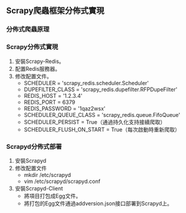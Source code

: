 ## Scrapy爬蟲框架分佈式實現

### 分佈式爬蟲原理



### Scrapy分佈式實現

1. 安裝Scrapy-Redis。
2. 配置Redis服務器。
3. 修改配置文件。
   - SCHEDULER = 'scrapy_redis.scheduler.Scheduler'
   - DUPEFILTER_CLASS = 'scrapy_redis.dupefilter.RFPDupeFilter'
   - REDIS_HOST = '1.2.3.4'
   - REDIS_PORT = 6379
   - REDIS_PASSWORD = '1qaz2wsx'
   - SCHEDULER_QUEUE_CLASS = 'scrapy_redis.queue.FifoQueue'
   - SCHEDULER_PERSIST = True（通過持久化支持接續爬取）
   - SCHEDULER_FLUSH_ON_START = True（每次啟動時重新爬取）

### Scrapyd分佈式部署

1. 安裝Scrapyd
2. 修改配置文件
   - mkdir /etc/scrapyd
   - vim /etc/scrapyd/scrapyd.conf
3. 安裝Scrapyd-Client
   - 將項目打包成Egg文件。
   - 將打包的Egg文件通過addversion.json接口部署到Scrapyd上。
